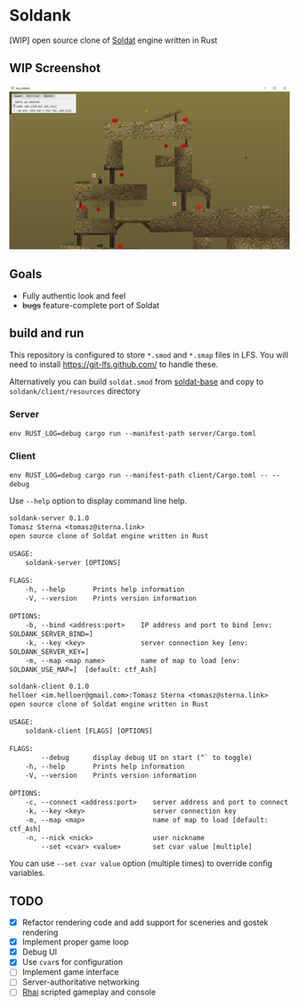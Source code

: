 # Soldank

[WIP] open source clone of [Soldat](http://soldat.pl/) engine written in Rust

## WIP Screenshot

![WIP screenshot](sshot.png)

## Goals

* Fully authentic look and feel
* ~~bugs~~ feature-complete port of Soldat

## build and run

This repository is configured to store `*.smod` and `*.smap` files in LFS. You will need to install https://git-lfs.github.com/ to handle these.

Alternatively you can build `soldat.smod` from [soldat-base](https://github.com/Soldat/base) and copy to `soldank/client/resources` directory

### Server

    env RUST_LOG=debug cargo run --manifest-path server/Cargo.toml

### Client

    env RUST_LOG=debug cargo run --manifest-path client/Cargo.toml -- --debug

Use `--help` option to display command line help.

```
soldank-server 0.1.0
Tomasz Sterna <tomasz@sterna.link>
open source clone of Soldat engine written in Rust

USAGE:
    soldank-server [OPTIONS]

FLAGS:
    -h, --help       Prints help information
    -V, --version    Prints version information

OPTIONS:
    -b, --bind <address:port>    IP address and port to bind [env: SOLDANK_SERVER_BIND=]
    -k, --key <key>              server connection key [env: SOLDANK_SERVER_KEY=]
    -m, --map <map name>         name of map to load [env: SOLDANK_USE_MAP=]  [default: ctf_Ash]
```

```
soldank-client 0.1.0
helloer <im.helloer@gmail.com>:Tomasz Sterna <tomasz@sterna.link>
open source clone of Soldat engine written in Rust

USAGE:
    soldank-client [FLAGS] [OPTIONS]

FLAGS:
        --debug      display debug UI on start (^` to toggle)
    -h, --help       Prints help information
    -V, --version    Prints version information

OPTIONS:
    -c, --connect <address:port>    server address and port to connect
    -k, --key <key>                 server connection key
    -m, --map <map>                 name of map to load [default: ctf_Ash]
    -n, --nick <nick>               user nickname
        --set <cvar> <value>        set cvar value [multiple]
```

You can use `--set cvar value` option (multiple times) to override config variables.

## TODO

- [x] Refactor rendering code and add support for sceneries and gostek rendering
- [x] Implement proper game loop
- [x] Debug UI
- [x] Use `cvar`s for configuration
- [ ] Implement game interface
- [ ] Server-authoritative networking
- [ ] [Rhai](http://rhai.rs) scripted gameplay and console
